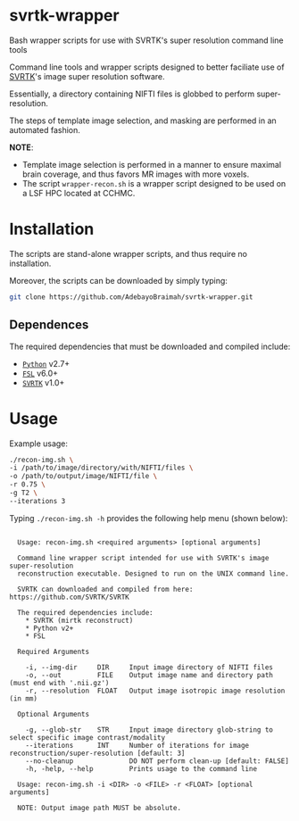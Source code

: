 # svrtk-wrapper
Bash wrapper scripts for use with SVRTK's super resolution command line tools

Command line tools and wrapper scripts designed to better faciliate use of [SVRTK](https://github.com/SVRTK/SVRTK.git)'s image super resolution software.

Essentially, a directory containing NIFTI files is globbed to perform super-resolution.

The steps of template image selection, and masking are performed in an automated fashion.

**NOTE**: 
* Template image selection is performed in a manner to ensure maximal brain coverage, and thus favors MR images with more voxels.
* The script `wrapper-recon.sh` is a wrapper script designed to be used on a LSF HPC located at CCHMC.

# Installation
The scripts are stand-alone wrapper scripts, and thus require no installation.

Moreover, the scripts can be downloaded by simply typing:

```bash
git clone https://github.com/AdebayoBraimah/svrtk-wrapper.git
```

## Dependences
The required dependencies that must be downloaded and compiled include:
* [`Python`](https://www.python.org/) v2.7+
* [`FSL`](https://fsl.fmrib.ox.ac.uk/fsl/fslwiki/FslInstallation) v6.0+
* [`SVRTK`](https://github.com/SVRTK/SVRTK) v1.0+

# Usage

Example usage:         

```bash
./recon-img.sh \
-i /path/to/image/directory/with/NIFTI/files \
-o /path/to/output/image/NIFTI/file \
-r 0.75 \
-g T2 \
--iterations 3
```

Typing `./recon-img.sh -h` provides the following help menu (shown below):

```

  Usage: recon-img.sh <required arguments> [optional arguments]

  Command line wrapper script intended for use with SVRTK's image super-resolution
  reconstruction executable. Designed to run on the UNIX command line.

  SVRTK can downloaded and compiled from here: https://github.com/SVRTK/SVRTK

  The required dependencies include:
    * SVRTK (mirtk reconstruct)
    * Python v2+
    * FSL

  Required Arguments

    -i, --img-dir     DIR     Input image directory of NIFTI files
    -o, --out         FILE    Output image name and directory path (must end with '.nii.gz')
    -r, --resolution  FLOAT   Output image isotropic image resolution (in mm)

  Optional Arguments

    -g, --glob-str    STR     Input image directory glob-string to select specific image contrast/modality
    --iterations      INT     Number of iterations for image reconstruction/super-resolution [default: 3]
    --no-cleanup              DO NOT perform clean-up [default: FALSE]
    -h, -help, --help         Prints usage to the command line
  
  Usage: recon-img.sh -i <DIR> -o <FILE> -r <FLOAT> [optional arguments]

  NOTE: Output image path MUST be absolute.
```

